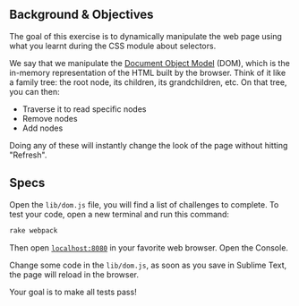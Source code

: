 ## Background & Objectives

The goal of this exercise is to dynamically manipulate the web page using what you learnt during the CSS module about selectors.

We say that we manipulate the [Document Object Model](http://en.wikipedia.org/wiki/Document_Object_Model) (DOM), which is the in-memory representation of the HTML built by the browser. Think of it like a family tree: the root node, its children, its grandchildren, etc. On that tree, you can then:


- Traverse it to read specific nodes
- Remove nodes
- Add nodes

Doing any of these will instantly change the look of the page without hitting "Refresh".

## Specs

Open the `lib/dom.js` file, you will find a list of challenges to
complete. To test your code, open a new terminal and run this command:

```bash
rake webpack
```

Then open [`localhost:8080`](http://localhost:8080) in your favorite web browser. Open the Console.

Change some code in the `lib/dom.js`, as soon as you save in Sublime Text, the page will reload in the browser.

Your goal is to make all tests pass!
